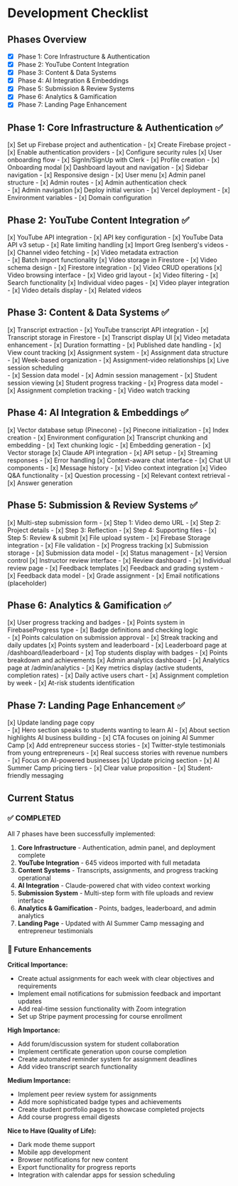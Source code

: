 # Development Checklist

## Phases Overview
- [x] Phase 1: Core Infrastructure & Authentication
- [x] Phase 2: YouTube Content Integration  
- [x] Phase 3: Content & Data Systems
- [x] Phase 4: AI Integration & Embeddings
- [x] Phase 5: Submission & Review Systems
- [x] Phase 6: Analytics & Gamification
- [x] Phase 7: Landing Page Enhancement

## Phase 1: Core Infrastructure & Authentication ✅
[x] Set up Firebase project and authentication
    - [x] Create Firebase project
    - [x] Enable authentication providers
    - [x] Configure security rules
[x] User onboarding flow
    - [x] SignIn/SignUp with Clerk 
    - [x] Profile creation
    - [x] Onboarding modal
[x] Dashboard layout and navigation
    - [x] Sidebar navigation
    - [x] Responsive design
    - [x] User menu
[x] Admin panel structure
    - [x] Admin routes
    - [x] Admin authentication check  
    - [x] Admin navigation
[x] Deploy initial version
    - [x] Vercel deployment
    - [x] Environment variables
    - [x] Domain configuration

## Phase 2: YouTube Content Integration ✅
[x] YouTube API integration
    - [x] API key configuration
    - [x] YouTube Data API v3 setup
    - [x] Rate limiting handling
[x] Import Greg Isenberg's videos
    - [x] Channel video fetching
    - [x] Video metadata extraction  
    - [x] Batch import functionality
[x] Video storage in Firestore
    - [x] Video schema design
    - [x] Firestore integration
    - [x] Video CRUD operations
[x] Video browsing interface
    - [x] Video grid layout
    - [x] Video filtering
    - [x] Search functionality
[x] Individual video pages
    - [x] Video player integration
    - [x] Video details display
    - [x] Related videos

## Phase 3: Content & Data Systems ✅
[x] Transcript extraction
    - [x] YouTube transcript API integration
    - [x] Transcript storage in Firestore
    - [x] Transcript display UI
[x] Video metadata enhancement
    - [x] Duration formatting
    - [x] Published date handling
    - [x] View count tracking
[x] Assignment system
    - [x] Assignment data structure
    - [x] Week-based organization
    - [x] Assignment-video relationships
[x] Live session scheduling  
    - [x] Session data model
    - [x] Admin session management
    - [x] Student session viewing
[x] Student progress tracking
    - [x] Progress data model
    - [x] Assignment completion tracking
    - [x] Video watch tracking

## Phase 4: AI Integration & Embeddings ✅
[x] Vector database setup (Pinecone)
    - [x] Pinecone initialization
    - [x] Index creation
    - [x] Environment configuration
[x] Transcript chunking and embedding
    - [x] Text chunking logic
    - [x] Embedding generation
    - [x] Vector storage
[x] Claude API integration
    - [x] API setup
    - [x] Streaming responses
    - [x] Error handling
[x] Context-aware chat interface
    - [x] Chat UI components
    - [x] Message history
    - [x] Video context integration
[x] Video Q&A functionality
    - [x] Question processing
    - [x] Relevant context retrieval
    - [x] Answer generation

## Phase 5: Submission & Review Systems ✅
[x] Multi-step submission form
    - [x] Step 1: Video demo URL
    - [x] Step 2: Project details
    - [x] Step 3: Reflection
    - [x] Step 4: Supporting files
    - [x] Step 5: Review & submit
[x] File upload system
    - [x] Firebase Storage integration
    - [x] File validation
    - [x] Progress tracking
[x] Submission storage
    - [x] Submission data model
    - [x] Status management
    - [x] Version control
[x] Instructor review interface
    - [x] Review dashboard
    - [x] Individual review page
    - [x] Feedback templates
[x] Feedback and grading system
    - [x] Feedback data model
    - [x] Grade assignment
    - [x] Email notifications (placeholder)

## Phase 6: Analytics & Gamification ✅
[x] User progress tracking and badges
    - [x] Points system in FirebaseProgress type
    - [x] Badge definitions and checking logic  
    - [x] Points calculation on submission approval
    - [x] Streak tracking and daily updates
[x] Points system and leaderboard
    - [x] Leaderboard page at /dashboard/leaderboard
    - [x] Top students display with badges
    - [x] Points breakdown and achievements
[x] Admin analytics dashboard
    - [x] Analytics page at /admin/analytics
    - [x] Key metrics display (active students, completion rates)
    - [x] Daily active users chart
    - [x] Assignment completion by week
    - [x] At-risk students identification

## Phase 7: Landing Page Enhancement ✅
[x] Update landing page copy  
    - [x] Hero section speaks to students wanting to learn AI
    - [x] About section highlights AI business building
    - [x] CTA focuses on joining AI Summer Camp
[x] Add entrepreneur success stories
    - [x] Twitter-style testimonials from young entrepreneurs
    - [x] Real success stories with revenue numbers
    - [x] Focus on AI-powered businesses
[x] Update pricing section
    - [x] AI Summer Camp pricing tiers
    - [x] Clear value proposition
    - [x] Student-friendly messaging

## Current Status

### ✅ COMPLETED
All 7 phases have been successfully implemented:

1. **Core Infrastructure** - Authentication, admin panel, and deployment complete
2. **YouTube Integration** - 645 videos imported with full metadata
3. **Content Systems** - Transcripts, assignments, and progress tracking operational
4. **AI Integration** - Claude-powered chat with video context working
5. **Submission System** - Multi-step form with file uploads and review interface
6. **Analytics & Gamification** - Points, badges, leaderboard, and admin analytics
7. **Landing Page** - Updated with AI Summer Camp messaging and entrepreneur testimonials

### 🚀 Future Enhancements

**Critical Importance:**
- Create actual assignments for each week with clear objectives and requirements
- Implement email notifications for submission feedback and important updates
- Add real-time session functionality with Zoom integration
- Set up Stripe payment processing for course enrollment

**High Importance:**
- Add forum/discussion system for student collaboration
- Implement certificate generation upon course completion
- Create automated reminder system for assignment deadlines
- Add video transcript search functionality

**Medium Importance:**
- Implement peer review system for assignments
- Add more sophisticated badge types and achievements
- Create student portfolio pages to showcase completed projects
- Add course progress email digests

**Nice to Have (Quality of Life):**
- Dark mode theme support
- Mobile app development
- Browser notifications for new content
- Export functionality for progress reports
- Integration with calendar apps for session scheduling